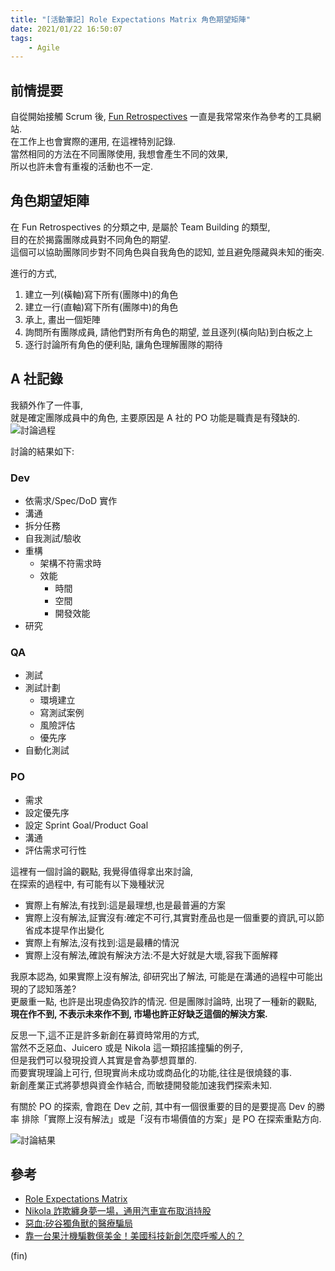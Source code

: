 ```yaml
---
title: "[活動筆記] Role Expectations Matrix 角色期望矩陣"
date: 2021/01/22 16:50:07
tags:
    - Agile
---
```


## 前情提要

自從開始接觸 Scrum 後, [Fun Retrospectives](https://www.funretrospectives.com/) 一直是我常常來作為參考的工具網站.  
在工作上也會實際的運用, 在這裡特別記錄.  
當然相同的方法在不同團隊使用, 我想會產生不同的效果,  
所以也許未會有重複的活動也不一定.

## 角色期望矩陣

在 Fun Retrospectives 的分類之中, 是屬於 Team Building 的類型,  
目的在於揭露團隊成員對不同角色的期望.  
這個可以協助團隊同步對不同角色與自我角色的認知, 並且避免隱藏與未知的衝突.  

進行的方式,  

1. 建立一列(橫軸)寫下所有(團隊中)的角色
2. 建立一行(直軸)寫下所有(團隊中)的角色
3. 承上, 畫出一個矩陣
4. 詢問所有團隊成員, 請他們對所有角色的期望, 並且逐列(橫向貼)到白板之上
5. 逐行討論所有角色的便利貼, 讓角色理解團隊的期待

## A 社記錄

我額外作了一件事,  
就是確定團隊成員中的角色, 主要原因是 A 社的 PO 功能是職責是有殘缺的.
![討論過程](/images/2021/role-expectations-matrix-discussion.jpg)

討論的結果如下:

### Dev

- 依需求/Spec/DoD 實作
- 溝通
- 拆分任務
- 自我測試/驗收
- 重構
  - 架構不符需求時
  - 效能
    - 時間
    - 空間
    - 開發效能
- 研究

### QA

- 測試
- 測試計劃
  - 環境建立
  - 寫測試案例
  - 風險評估
  - 優先序
- 自動化測試

### PO

- 需求
- 設定優先序
- 設定 Sprint Goal/Product Goal
- 溝通
- 評估需求可行性

這裡有一個討論的觀點, 我覺得值得拿出來討論,  
在探索的過程中, 有可能有以下幾種狀況

- 實際上有解法,有找到:這是最理想,也是最普遍的方案
- 實際上沒有解法,証實沒有:確定不可行,其實對產品也是一個重要的資訊,可以節省成本提早作出變化
- 實際上有解法,沒有找到:這是最糟的情況
- 實際上沒有解法,確說有解決方法:不是大好就是大壞,容我下面解釋

我原本認為, 如果實際上沒有解法, 卻研究出了解法, 可能是在溝通的過程中可能出現的了認知落差?  
更嚴重一點, 也許是出現虛偽狡詐的情況. 但是團隊討論時, 出現了一種新的觀點,  
**現在作不到, 不表示未來作不到, 市場也許正好缺乏這個的解決方案.**  

反思一下,這不正是許多新創在募資時常用的方式,  
當然不乏惡血、Juicero 或是 Nikola 這一類招謠撞騙的例子,  
但是我們可以發現投資人其實是會為夢想買單的.  
而要實現理論上可行, 但現實尚未成功或商品化的功能,往往是很燒錢的事.  
新創產業正式將夢想與資金作結合, 而敏捷開發能加速我們探索未知.  

有關於 PO 的探索, 會跑在 Dev 之前, 其中有一個很重要的目的是要提高 Dev 的勝率
排除「實際上沒有解法」或是「沒有市場價值的方案」是 PO 在探索重點方向.  

![討論結果](/images/2021/role-expectations-matrix-result.jpg)

## 參考

- [Role Expectations Matrix](https://www.funretrospectives.com/role-expectations-matrix/)
- [Nikola 詐欺纏身夢一場，通用汽車宣布取消持股](https://technews.tw/2020/12/01/nikola-has-a-dream-of-fraud-gm-cancels-its-shareholding-plan/)
- [惡血:矽谷獨角獸的醫療騙局](https://www.books.com.tw/products/F014238118)
- [靠一台果汁機騙數億美金！美國科技新創怎麼呼嚨人的？](https://meet.bnext.com.tw/articles/view/40528)

(fin)
